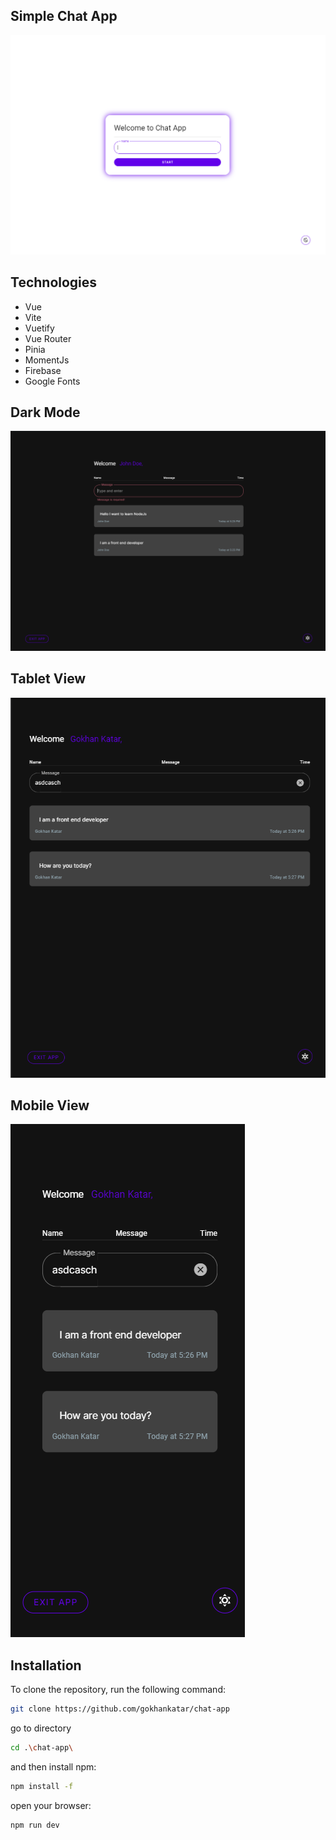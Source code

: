 ## Simple Chat App
<img src="/src/screenshots/general.png" />

## Technologies

- Vue
- Vite
- Vuetify
- Vue Router
- Pinia
- MomentJs
- Firebase
- Google Fonts

## Dark Mode
<img src="/src/screenshots/dark-mode.png" />

## Tablet View
<img src="/src/screenshots/tablet-view.png" />

## Mobile View
<img src="/src/screenshots/mobile-view.png" />

## Installation

To clone the repository, run the following command:

```sh
git clone https://github.com/gokhankatar/chat-app

``` 
go to directory

```sh
cd .\chat-app\

``` 
and then install npm:

```sh
npm install -f

``` 
open your browser:

```sh
npm run dev